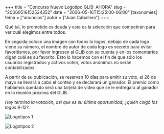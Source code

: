 +++
title = "Concurso Nuevo Logotipo GLIB: AHORA"
slug = "20060516152534352"
date = "2006-05-16T15:25:00-06:00"
[taxonomies]
tema = ["anuncios"]
autor = ["Juan Caballero"]
+++

Qué tal, lo prometido es deuda y esta es la selección que competirán
para ver cuál elegimos entre todos.

<!-- more -->
En seguida coloco una imagen con todos lo logos, debajo de cada logo
viene su número, el nombre de autor de cada logo es secreto para evitar
favoritismos, por favor ingresen al GLiB con su cuenta y en los
comentarios digan cuál es su favorito. Esto lo hacemos con el fin de que
sólo los usuarios registrados y activos voten, votos anónimos no serán
contabilizados.

A partir de su publicación, se reservan 10 días para emitir su voto, el
26 de mayo se llevará a cabo el conteo y se declarará un ganador. El
premio como habíamos quedado será una tarjeta de vídeo que se le
entregara al ganador en la reunión próxima del GLIB.

*Hoy termina la votación, así que es su última oportunidad, ¿quién colgó
los logos 9-12?.*

![Logotipos 1](20060516152534352_1_original.png)

![Logotipos 2](20060516152534352_2_original.png)
